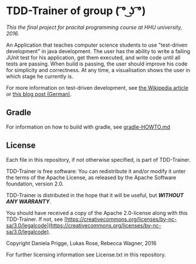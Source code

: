 # TDD-Trainer of group ( ͡° ͜ʖ ͡°)
*This the final project for pracital programming course at HHU university, 2016.*

An Application that teaches computer science students to use "test-driven development" in java development. The user has the ability to write a failing JUnit test for his application, get them executed, and write code until all tests are passing. When build is passing, the user should improve his code for simplicity and correctness. At any time, a visualisation shows the user in which stage he currently is.

For more information on test-driven development, see [the Wikipedia article](https://en.wikipedia.org/wiki/Test-driven_development]) or [this blog post (German)](http://www.frankwestphal.de/TestgetriebeneEntwicklung.html).

## Gradle
For information on how to build with gradle, see [gradle-HOWTO.md](gradle-HOWTO.md)

## License
Each file in this repository, if not otherwise specified, is part of TDD-Trainer.

TDD-Trainer is free software: You can redistribute it and/or modify it unter the terms of the Apache License, as released by the Apache Software foundation, version 2.0.

TDD-Trainer is distributed in the hope that it will be useful, but **_WITHOUT ANY WARRANTY_**.

You should have received a copy of the Apache 2.0-license along with this TDD-Trainer. If not, see [https://creativecommons.org/licenses/by-nc-sa/3.0/legalcode](https://creativecommons.org/licenses/by-nc-sa/3.0/legalcode).

Copyright Daniela Prigge, Lukas Rose, Rebecca Wagner, 2016

For further licensing information see License.txt in this repository.
